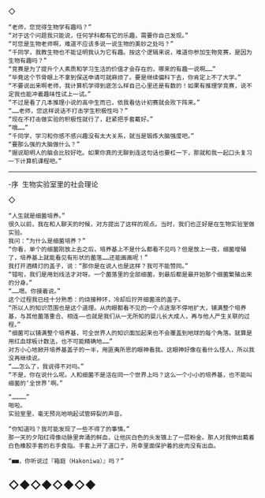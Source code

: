  
  ◇

    “老师，您觉得生物学有趣吗？”
    “对于这个问题我只能说，任何学科都有它的乐趣，需要你自己发现。”
    “可您是生物老师啊，难道不应该多说一说生物的美妙之处吗？”
    “千同学，我教生物也不能证明我认为它有趣。按这个逻辑来说，难道你参加生物竞赛，是因为生物有趣吗？”
    “竞赛是为了提升个人素质和学习生活的价值才会存在的，哪来的有趣一说啊……”
    “毕竟这个节骨眼上不拿到保送申请可就麻烦了。要是继续偏科下去，你肯定上不了大学。”
    “不要说出来啊老师，我计算机学得到底怎么样自己心里还是有数的！如果有推理学竞赛，说不定我也能冲着趣味性试上一试。”
    “不过是看了几本推理小说的高中生而已，依我看估计初赛就会败下阵来。”
    “……老师，您这样说话不打击学生积极性吗？”
    “现在不打击做实验的积极性就行了，赶紧把手套戴好。”
    “哦……”
    “千同学，学习和你感不感兴趣没有太大关系，就当是锻炼大脑强度吧。”
    “要那么强的大脑做什么？”
    “据说聪明人的脑会比较好吃。如果你真的无聊到连这句话也要杠一下，那就和我一起口头复习一下计算机课程吧。”


---

-序  生物实验室里的社会理论

◇

    “人生就是细菌培养。”
    很久以前，我在和人聊天的时候，对方提出了这样的观点。当时，我们也正好是在生物实验室做实验。
    我问：“为什么是细菌培养？”
    “你看，单个的细菌刚放上去之后，培养基上不是什么都看不见吗？但是放上一夜，细菌增殖了，培养基上就能看见有形状的菌落……还能画画呢！”
    我打开酒精灯的盖子，说：“那你是在说人也是这样？我可不能赞同。”
    “错啦，我们是用划线法才对呀。一个菌落里的全部细菌，到最后都是最开始那个细菌繁殖出来的分身。”
    “……嗯。你接着说。”
    这个过程我已经十分熟悉：灼烧接种环，冷却后拧开细菌液的盖子。
    “所以人的知识范围也是这个道理。从肉眼都看不见的一个点逐渐不停地扩大，铺满整个培养基，与其他菌落重合、相连——也就是我们从一无所知的婴儿长大成人，再与他人产生关联的过程。”
    “细菌可以铺满整个培养基，可全世界人的知识面加起来也不会覆盖到地球的每个角落。就算是用红血球板计数法，也不可能精确地……”
    对方小心地掀开培养基盖子的一半，用匪夷所思的眼神看我。这眼神好像在看什么怪人，所以我没再继续说。
    “……怎么了，我说得不对吗。”
    “不是，你在说什么呢。人和细菌不是活在同一个世界上吗？这么一个小小的培养基，也不能叫细菌的‘全世界’啊。”

    “…………”
    啪啦。
    实验室里，毫无预兆地响起试管碎裂的声音。

    “你知道吗？我可能发现了一些不得了的事情。”
    那一天的夕阳红得像动脉里奔涌的鲜血，让他灰白色的头发镀上了一层粉金。那人对我伸出戴着白色橡胶手套的右手食指。手套上开了道口子，所幸里面保护着的皮肉没有出血。

    “■■，你听说过『箱庭（Hakoniwa）』吗？”



◇◆◇◆◇◆◇◆
---
